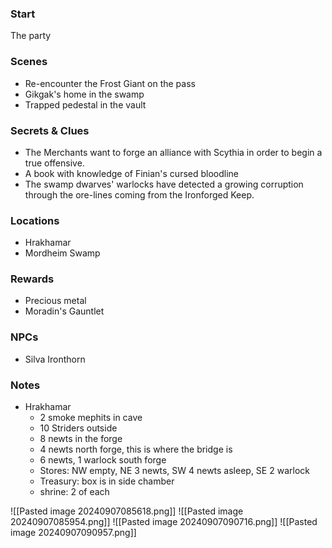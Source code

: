 ### Start
The party

### Scenes
- Re-encounter the Frost Giant on the pass
- Gikgak's home in the swamp
- Trapped pedestal in the vault

### Secrets & Clues
- The Merchants want to forge an alliance with Scythia in order to begin a true offensive.
- A book with knowledge of Finian's cursed bloodline
- The swamp dwarves' warlocks have detected a growing corruption through the ore-lines coming from the Ironforged Keep.
### Locations
- Hrakhamar
- Mordheim Swamp
### Rewards
- Precious metal
- Moradin's Gauntlet

### NPCs
- Silva Ironthorn

### Notes
- Hrakhamar
	- 2 smoke mephits in cave
	- 10 Striders outside
	- 8 newts in the forge
	- 4 newts north forge, this is where the bridge is
	- 6 newts, 1 warlock south forge
	- Stores: NW empty, NE 3 newts, SW 4 newts asleep, SE 2 warlock
	- Treasury: box is in side chamber
	- shrine: 2 of each

![[Pasted image 20240907085618.png]]
![[Pasted image 20240907085954.png]]
![[Pasted image 20240907090716.png]]
![[Pasted image 20240907090957.png]]